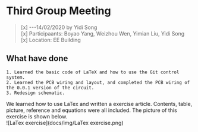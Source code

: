 # Third Group Meeting
>[x] ---14/02/2020 by Yidi Song   
>[x] Participaants: Boyao Yang, Weizhou Wen, Yimian Liu, Yidi Song   
>[x] Location: EE Building    


## What have done     
    1. Learned the basic code of LaTeX and how to use the Git control system.    
    2. Learned the PCB wiring and layout, and completed the PCB wiring of the 0.0.1 version of the circuit.    
    3. Redesign schematic.    
    
We learned how to use LaTex and written a exercise article. Contents, table, picture, reference and equations were all included. The picture of this exercise is shown below.    
![LaTex exercise](docs/img/LaTex exercise.png)
